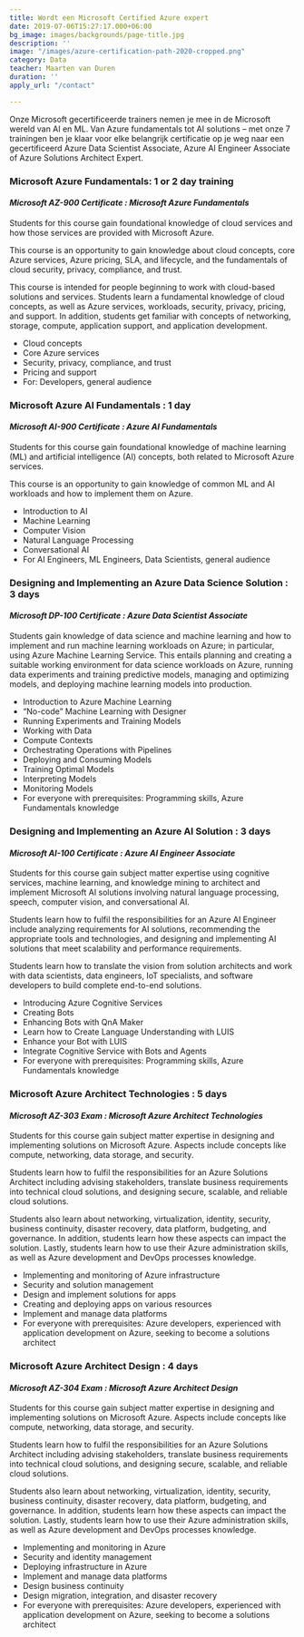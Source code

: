 ```yaml
---
title: Wordt een Microsoft Certified Azure expert
date: 2019-07-06T15:27:17.000+06:00
bg_image: images/backgrounds/page-title.jpg
description: ''
image: "/images/azure-certification-path-2020-cropped.png"
category: Data
teacher: Maarten van Duren
duration: ''
apply_url: "/contact"

---
```

Onze Microsoft gecertificeerde trainers nemen je mee in de Microsoft wereld van AI en ML. Van Azure fundamentals tot AI solutions – met onze 7 trainingen ben je klaar voor elke belangrijk certificatie op je weg naar een gecertificeerd Azure Data Scientist Associate, Azure AI Engineer Associate of Azure Solutions Architect Expert.

### **Microsoft Azure Fundamentals: 1 or 2 day training**

#### _Microsoft AZ-900 Certificate : Microsoft Azure Fundamentals_

Students for this course gain foundational knowledge of cloud services and how those services are provided with Microsoft Azure.

This course is an opportunity to gain knowledge about cloud concepts, core Azure services, Azure pricing, SLA, and lifecycle, and the fundamentals of cloud security, privacy, compliance, and trust.

This course is intended for people beginning to work with cloud-based solutions and services. Students learn a fundamental knowledge of cloud concepts, as well as Azure services, workloads, security, privacy, pricing, and support. In addition, students get familiar with concepts of networking, storage, compute, application support, and application development.

* Cloud concepts
* Core Azure services
* Security, privacy, compliance, and trust
* Pricing and support
* For: Developers, general audience

### **Microsoft Azure AI Fundamentals : 1 day**

#### _Microsoft AI-900 Certificate : Azure AI Fundamentals_

Students for this course gain foundational knowledge of machine learning (ML) and artificial intelligence (AI) concepts, both related to Microsoft Azure services.

This course is an opportunity to gain knowledge of common ML and AI workloads and how to implement them on Azure.

* Introduction to AI
* Machine Learning
* Computer Vision
* Natural Language Processing
* Conversational AI
* For AI Engineers, ML Engineers, Data Scientists, general audience

### **Designing and Implementing an Azure Data Science Solution : 3 days**

#### _Microsoft DP-100 Certificate : Azure Data Scientist Associate_

Students gain knowledge of data science and machine learning and how to implement and run machine learning workloads on Azure; in particular, using Azure Machine Learning Service. This entails planning and creating a suitable working environment for data science workloads on Azure, running data experiments and training predictive models, managing and optimizing models, and deploying machine learning models into production.

* Introduction to Azure Machine Learning
* “No-code” Machine Learning with Designer
* Running Experiments and Training Models
* Working with Data
* Compute Contexts
* Orchestrating Operations with Pipelines
* Deploying and Consuming Models
* Training Optimal Models
* Interpreting Models
* Monitoring Models
* For everyone with prerequisites: Programming skills, Azure Fundamentals knowledge

### **Designing and Implementing an Azure AI Solution : 3 days**

#### _Microsoft AI-100 Certificate : Azure AI Engineer Associate_

Students for this course gain subject matter expertise using cognitive services, machine learning, and knowledge mining to architect and implement Microsoft AI solutions involving natural language processing, speech, computer vision, and conversational AI.

Students learn how to fulfil the responsibilities for an Azure AI Engineer include analyzing requirements for AI solutions, recommending the appropriate tools and technologies, and designing and implementing AI solutions that meet scalability and performance requirements.

Students learn how to translate the vision from solution architects and work with data scientists, data engineers, IoT specialists, and software developers to build complete end-to-end solutions.

* Introducing Azure Cognitive Services
* Creating Bots
* Enhancing Bots with QnA Maker
* Learn how to Create Language Understanding with LUIS
* Enhance your Bot with LUIS
* Integrate Cognitive Service with Bots and Agents
* For everyone with prerequisites: Programming skills, Azure Fundamentals knowledge

### **Microsoft Azure Architect Technologies : 5 days**

#### _Microsoft AZ-303 Exam : Microsoft Azure Architect Technologies_

Students for this course gain subject matter expertise in designing and implementing solutions on Microsoft Azure. Aspects include concepts like compute, networking, data storage, and security.

Students learn how to fulfil the responsibilities for an Azure Solutions Architect including advising stakeholders, translate business requirements into technical cloud solutions, and designing secure, scalable, and reliable cloud solutions.

Students also learn about networking, virtualization, identity, security, business continuity, disaster recovery, data platform, budgeting, and governance. In addition, students learn how these aspects can impact the solution. Lastly, students learn how to use their Azure administration skills, as well as Azure development and DevOps processes knowledge.

* Implementing and monitoring of Azure infrastructure
* Security and solution management
* Design and implement solutions for apps
* Creating and deploying apps on various resources
* Implement and manage data platforms
* For everyone with prerequisites: Azure developers, experienced with application development on Azure, seeking to become a solutions architect

### **Microsoft Azure Architect Design : 4 days**

#### _Microsoft AZ-304 Exam : Microsoft Azure Architect Design_

Students for this course gain subject matter expertise in designing and implementing solutions on Microsoft Azure. Aspects include concepts like compute, networking, data storage, and security.

Students learn how to fulfil the responsibilities for an Azure Solutions Architect including advising stakeholders, translate business requirements into technical cloud solutions, and designing secure, scalable, and reliable cloud solutions.

Students also learn about networking, virtualization, identity, security, business continuity, disaster recovery, data platform, budgeting, and governance. In addition, students learn how these aspects can impact the solution. Lastly, students learn how to use their Azure administration skills, as well as Azure development and DevOps processes knowledge.

* Implementing and monitoring in Azure
* Security and identity management
* Deploying infrastructure in Azure
* Implement and manage data platforms
* Design business continuity
* Design migration, integration, and disaster recovery
* For everyone with prerequisites: Azure developers, experienced with application development on Azure, seeking to become a solutions architect